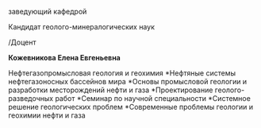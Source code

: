заведующий кафедрой

Кандидат геолого-минералогических наук

/Доцент

**Кожевникова Елена Евгеньевна**

Нефтегазопромысловая геология и геохимия
	*Нефтяные системы нефтегазоносных бассейнов мира
	*Основы промысловой геологии и разработки месторождений нефти и газа
	*Проектирование геолого-разведочных работ
	*Семинар по научной специальности
	*Системное решение геологических проблем
	*Современные проблемы геологии и геохимии нефти и газа